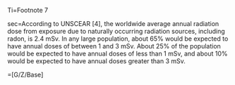 Ti=Footnote 7

sec=According to UNSCEAR [4], the worldwide average annual radiation dose from exposure due to naturally occurring radiation sources, including radon, is 2.4 mSv. In any large population, about 65% would be expected to have annual doses of between 1 and 3 mSv. About 25% of the population would be expected to have annual doses of less than 1 mSv, and about 10% would be expected to have annual doses greater than 3 mSv.

=[G/Z/Base]

